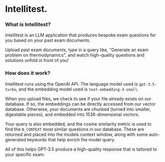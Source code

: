 # Intellitest.

### What is Intellitest?

Intellitest is an LLM application that produces bespoke exam questions for you based on your past exam documents. 

Upload past exam documents, type in a query like, "Generate an exam problem on thermodynamics", and watch high-quality questions and solutions unfold in front of you!

### How does it work?

Intellitest runs using the OpenAI API. The language model used is `gpt-3.5-turbo`, and the embedding model used is `text-embedding-3-small`.

When you upload files, we check to see if your file already exists on our database. If so, the embeddings can be directly accessed from our vector database. Otherwise, your documents are chunked (turned into smaller, digestable pieces), and embedded into 1536-dimensional vectors.

Your query is also embedded, and the cosine similarity metric is used to find the `N_CONTEXT` most similar questions in our database. These are returned and placed into the models context window, along with some auto-generated keywords that help enrich the model query.

All of this helps GPT-3.5 produce a high-quality response that is tailored to your specific exam.